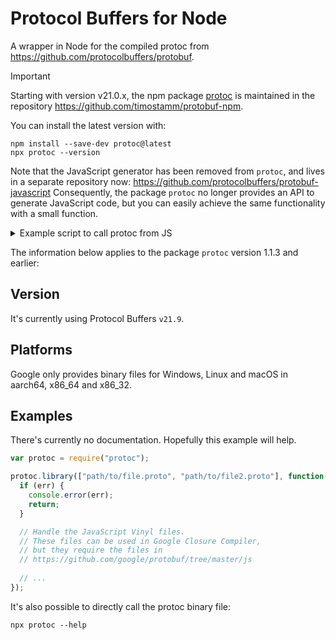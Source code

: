 # Protocol Buffers for Node
A wrapper in Node for the compiled protoc from https://github.com/protocolbuffers/protobuf.

> [!IMPORTANT]
>
> Starting with version v21.0.x, the npm package [protoc](https://www.npmjs.com/package/protoc)
> is maintained in the repository https://github.com/timostamm/protobuf-npm.
>
> You can install the latest version with:
>
> ```
> npm install --save-dev protoc@latest
> npx protoc --version
> ```
>
> Note that the JavaScript generator has been removed from `protoc`, and lives in a
> separate repository now: https://github.com/protocolbuffers/protobuf-javascript
> Consequently, the package `protoc` no longer provides an API to generate JavaScript
> code, but you can easily achieve the same functionality with a small function.
> 
> <details><summary>Example script to call protoc from JS</summary>
>
> ```ts
> import { spawnSync } from "node:child_process";
> import { mkdtempSync, readdirSync, statSync } from "node:fs";
> import { join } from "node:path";
> import { tmpdir } from "node:os";
>
> function compile(files: string[]): string[] {
>   const out = mkdtempSync(join(tmpdir(), "protoc-output"));
>   // Just as an example, use --php_out to generate PHP code
>   const ret = spawnSync(
>     "protoc", ["--php_out=" + out, ...files],
>     { encoding: "utf8"},
>   );
>   if (ret.status !== 0) {
>     throw new Error(ret.stderr);
>   }
>   return readdirSync(out, { recursive: true, encoding: "utf8" }).filter((f) =>
>     statSync(join(out, f)).isFile(),
>   );
> }
>
> // Run with `npx node example.ts`
> console.log(compile(["proto/msg.proto"])); // [ 'Msg.php', 'GPBMetadata/Proto/Msg.php' ]
> ```

</details>



The information below applies to the package `protoc` version 1.1.3 and earlier:

## Version
It's currently using Protocol Buffers `v21.9`.

## Platforms
Google only provides binary files for Windows, Linux and macOS in aarch64, x86_64 and x86_32.

## Examples
There's currently no documentation. Hopefully this example will help.

```JavaScript
var protoc = require("protoc");

protoc.library(["path/to/file.proto", "path/to/file2.proto"], function(err, files) {
  if (err) {
    console.error(err);
    return;
  }

  // Handle the JavaScript Vinyl files.
  // These files can be used in Google Closure Compiler,
  // but they require the files in
  // https://github.com/google/protobuf/tree/master/js
  
  // ...
});
```

It's also possible to directly call the protoc binary file:
```
npx protoc --help
```
